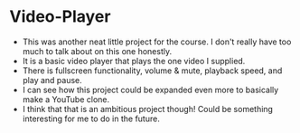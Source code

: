 # Video-Player


* This was another neat little project for the course. I don't really have too much to talk about on this one honestly.
* It is a basic video player that plays the one video I supplied.
* There is fullscreen functionality, volume & mute, playback speed, and play and pause.
* I can see how this project could be expanded even more to basically make a YouTube clone. 
* I think that that is an ambitious project though! Could be something interesting for me to do in the future.
